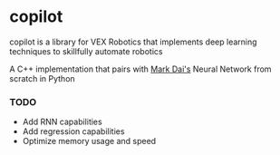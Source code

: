 # copilot
copilot is a library for VEX Robotics that implements deep learning techniques to skillfully automate robotics

A C++ implementation that pairs with [Mark Dai's](github.com/Markerpullus) Neural Network from scratch in Python

### TODO
* Add RNN capabilities
* Add regression capabilities
* Optimize memory usage and speed
